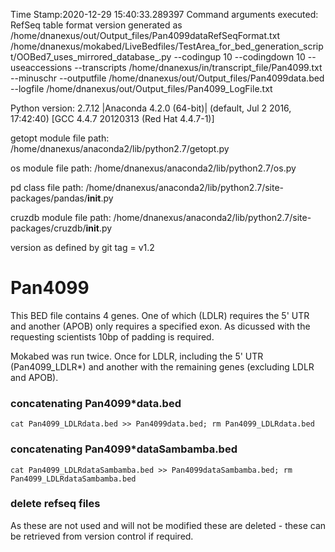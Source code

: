 Time Stamp:2020-12-29 15:40:33.289397
Command arguments executed:
RefSeq table format version generated as /home/dnanexus/out/Output_files/Pan4099dataRefSeqFormat.txt
/home/dnanexus/mokabed/LiveBedfiles/TestArea_for_bed_generation_script/OOBed7_uses_mirrored_database_.py --codingup 10 --codingdown 10 --useaccessions --transcripts /home/dnanexus/in/transcript_file/Pan4099.txt --minuschr --outputfile /home/dnanexus/out/Output_files/Pan4099data.bed --logfile /home/dnanexus/out/Output_files/Pan4099_LogFile.txt 

 Python version: 2.7.12 |Anaconda 4.2.0 (64-bit)| (default, Jul  2 2016, 17:42:40) 
[GCC 4.4.7 20120313 (Red Hat 4.4.7-1)]

 getopt module file path: /home/dnanexus/anaconda2/lib/python2.7/getopt.py

 os module file path: /home/dnanexus/anaconda2/lib/python2.7/os.py

 pd class file path: /home/dnanexus/anaconda2/lib/python2.7/site-packages/pandas/__init__.py

 cruzdb module file path: /home/dnanexus/anaconda2/lib/python2.7/site-packages/cruzdb/__init__.py

version as defined by git tag = v1.2

# Pan4099
This BED file contains 4 genes. One of which (LDLR) requires the 5' UTR and another (APOB) only requires a specified exon.
As dicussed with the requesting scientists 10bp of padding is required.

Mokabed was run twice. Once for LDLR, including the 5' UTR (Pan4099_LDLR*) and another with the remaining genes (excluding LDLR and APOB). 

### concatenating Pan4099*data.bed
`cat Pan4099_LDLRdata.bed >> Pan4099data.bed; rm Pan4099_LDLRdata.bed`

### concatenating Pan4099*dataSambamba.bed
`cat Pan4099_LDLRdataSambamba.bed >> Pan4099dataSambamba.bed; rm Pan4099_LDLRdataSambamba.bed`

### delete refseq files
As these are not used and will not be modified these are deleted - these can be retrieved from version control if required.

